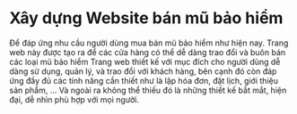 <h1>Xây dựng Website bán mũ bảo hiểm</h1>
Để đáp ứng nhu cầu người dùng mua bán mũ bảo hiểm như hiện nay. Trang web này được tạo ra để các cửa hàng có thể dễ dàng trao đổi và buôn bán các loại mũ bảo hiểm
Trang web thiết kế với mục đích cho người dùng dễ dàng sử dụng, quản lý, và trao đổi với khách hàng, bên cạnh đó còn đáp ứng đầy đủ các tính năng cần thiết như là lập hóa đơn, đặt lịch, giới thiệu sản phẩm, ... Và ngoài ra không thể thiếu đó là những thiết kế bắt mắt, hiện đại, dễ nhìn phù hợp với mọi người.

